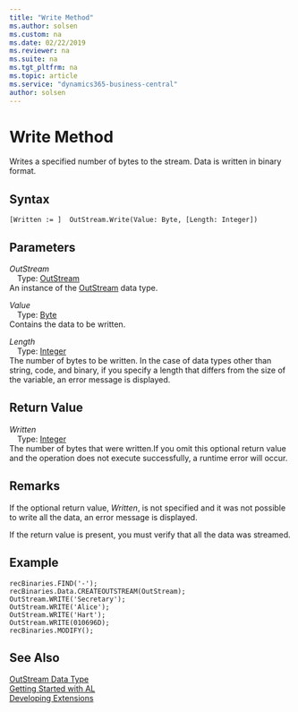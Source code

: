```yaml
---
title: "Write Method"
ms.author: solsen
ms.custom: na
ms.date: 02/22/2019
ms.reviewer: na
ms.suite: na
ms.tgt_pltfrm: na
ms.topic: article
ms.service: "dynamics365-business-central"
author: solsen
---
```

[//]: # (START>DO_NOT_EDIT)
[//]: # (IMPORTANT:Do not edit any of the content between here and the END>DO_NOT_EDIT.)
[//]: # (Any modifications should be made in the .xml files in the ModernDev repo.)
# Write Method
Writes a specified number of bytes to the stream. Data is written in binary format.


## Syntax
```
[Written := ]  OutStream.Write(Value: Byte, [Length: Integer])
```
## Parameters
*OutStream*  
&emsp;Type: [OutStream](outstream-data-type.md)  
An instance of the [OutStream](outstream-data-type.md) data type.  

*Value*  
&emsp;Type: [Byte](../byte/byte-data-type.md)  
Contains the data to be written.
        
*Length*  
&emsp;Type: [Integer](../integer/integer-data-type.md)  
The number of bytes to be written. In the case of data types other than string, code, and binary, if you specify a length that differs from the size of the variable, an error message is displayed.  


## Return Value
*Written*  
&emsp;Type: [Integer](../integer/integer-data-type.md)  
The number of bytes that were written.If you omit this optional return value and the operation does not execute successfully, a runtime error will occur.    


[//]: # (IMPORTANT: END>DO_NOT_EDIT)

## Remarks  
 If the optional return value, *Written*, is not specified and it was not possible to write all the data, an error message is displayed.  
  
 If the return value is present, you must verify that all the data was streamed.  
  
## Example  
  
```  
recBinaries.FIND('-');  
recBinaries.Data.CREATEOUTSTREAM(OutStream);  
OutStream.WRITE('Secretary');  
OutStream.WRITE('Alice');  
OutStream.WRITE('Hart');  
OutStream.WRITE(010696D);  
recBinaries.MODIFY();  
```  
  
## See Also
[OutStream Data Type](outstream-data-type.md)  
[Getting Started with AL](../../devenv-get-started.md)  
[Developing Extensions](../../devenv-dev-overview.md)